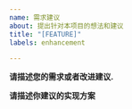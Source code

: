 ```yaml
---
name: 需求建议
about: 提出针对本项目的想法和建议
title: "[FEATURE]"
labels: enhancement

---
```


**请描述您的需求或者改进建议.**



**请描述你建议的实现方案**